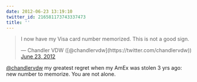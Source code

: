 ```yaml
---
date: 2012-06-23 13:19:10
twitter_id: 216581173743337473
title: ''
---
```


<blockquote class="twitter-tweet"><p lang="en" dir="ltr">I now have my Visa card number memorized. This is not a good sign.</p>&mdash; Chandler VDW ([@chandlervdw](https://twitter.com/chandlervdw)) <a href="https://twitter.com/chandlervdw/status/216556035652071425?ref_src=twsrc%5Etfw">June 23, 2012</a></blockquote>
<script async src="https://platform.twitter.com/widgets.js" charset="utf-8"></script>

[@chandlervdw](https://twitter.com/chandlervdw) my greatest regret when my AmEx was stolen 3 yrs ago: new number to memorize. You are not alone.
